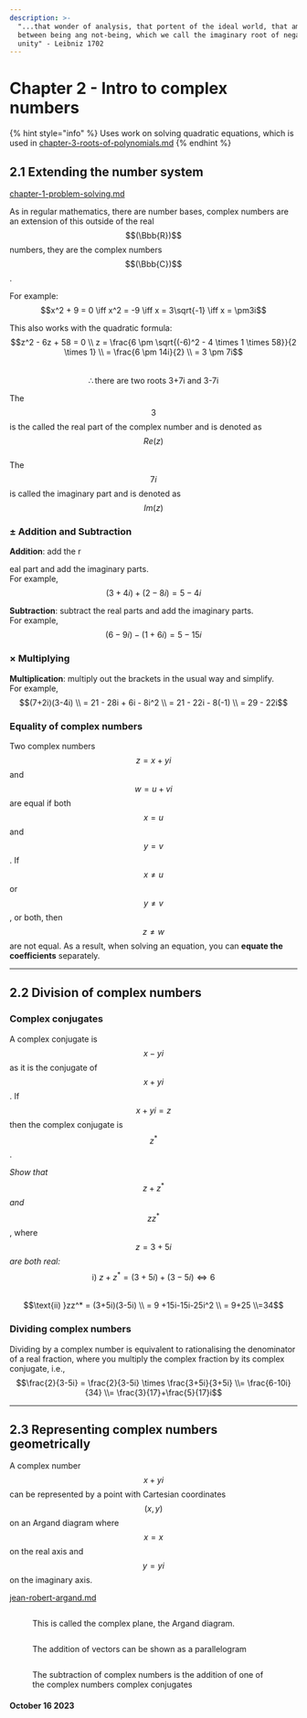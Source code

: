 ```yaml
---
description: >-
  "...that wonder of analysis, that portent of the ideal world, that amphibian
  between being ang not-being, which we call the imaginary root of negative
  unity" - Leibniz 1702
---
```


# Chapter 2 - Intro to complex numbers

{% hint style="info" %}
Uses work on solving quadratic equations, which is used in [chapter-3-roots-of-polynomials.md](chapter-3-roots-of-polynomials.md "mention")
{% endhint %}

## 2.1 Extending the number system

[chapter-1-problem-solving.md](../../mathematics/chapter-1-problem-solving.md "mention")

As in regular mathematics, there are number bases, complex numbers are an extension of this outside of the real $$(\Bbb{R})$$ numbers, they are the complex numbers $$(\Bbb{C})$$.

For example:\
$$x^2 + 9 = 0 \iff x^2 = -9 \iff x = 3\sqrt{-1} \iff x = \pm3i$$&#x20;

This also works with the quadratic formula:\
$$z^2 - 6z + 58 = 0 \\ z = \frac{6 \pm \sqrt{(-6)^2 - 4 \times 1 \times 58}}{2 \times 1} \\ = \frac{6 \pm 14i}{2} \\ = 3 \pm 7i$$\
$$\therefore \text{there are two roots 3+7i and 3-7i}$$

The $$3$$ is the called the real part of the complex number and is denoted as $$Re(z)$$\
The $$7i$$ is called the imaginary part and is denoted as $$Im(z)$$

### ± Addition and Subtraction&#x20;

**Addition**: add the r

eal part and add the imaginary parts.\
For example, $$(3+4i)+(2-8i) =  5 - 4i$$

**Subtraction**: subtract the real parts and add the imaginary parts.\
For example, $$(6-9i)-(1+6i) = 5 -15i$$

### × Multiplying

**Multiplication**: multiply out the brackets in the usual way and simplify.\
For example, $$(7+2i)(3-4i) \\ = 21 - 28i + 6i - 8i^2 \\ = 21 - 22i - 8(-1) \\ = 29 - 22i$$

### Equality of complex numbers

Two complex numbers $$z=x+yi$$ and $$w=u+vi$$ are equal if both $$x=u$$ and $$y=v$$. If $$x \neq u$$ or $$y \neq v$$, or both, then $$z \neq w$$ are not equal. As a result, when solving an equation, you can **equate the coefficients** separately.&#x20;

***

## 2.2 Division of complex numbers

### Complex conjugates

A complex conjugate is $$x-yi$$ as it is the conjugate of $$x+yi$$. If $$x+yi = z$$ then the complex conjugate is $$z^*$$.

_Show that_ $$z+z^*$$ _and_ $$zz^*$$, where $$z=3+5i$$ _are both real:_\
$$\text{i) }z + z^* = (3+5i) + (3-5i) \iff 6$$\
$$\text{ii) }zz^* = (3+5i)(3-5i) \\ = 9 +15i-15i-25i^2 \\ = 9+25 \\=34$$

### Dividing complex numbers&#x20;

Dividing by a complex number is equivalent to rationalising the denominator of a real fraction, where you multiply the complex fraction by its complex conjugate, i.e.,\
$$\frac{2}{3-5i} = \frac{2}{3-5i} \times \frac{3+5i}{3+5i}  \\= \frac{6-10i}{34} \\= \frac{3}{17}+\frac{5}{17}i$$

***

## 2.3 Representing complex numbers geometrically

A complex number $$x+yi$$can be represented by a point with Cartesian coordinates $$(x,y)$$ on an Argand diagram where $$x = x$$ on the real axis and $$y = yi$$ on the imaginary axis.

[jean-robert-argand.md](../mathematicians/jean-robert-argand.md "mention")

<figure><img src="https://ars.els-cdn.com/content/image/3-s2.0-B9780128001561099593-bm01-9780128001561.jpg" alt=""><figcaption><p>This is called the complex plane, the Argand diagram.</p></figcaption></figure>

<figure><img src="https://www.hackmath.net/img/91/Argand_diagram.jpg" alt=""><figcaption><p>The addition of vectors can be shown as a parallelogram</p></figcaption></figure>

<figure><img src="https://mathbitsnotebook.com/Algebra2/ComplexNumbers/argandpic6.jpg" alt=""><figcaption><p>The subtraction of complex numbers is the addition of one of the complex numbers complex conjugates</p></figcaption></figure>

#### October 16 2023
